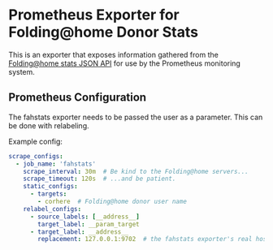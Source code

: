 Prometheus Exporter for Folding@home Donor Stats
================================================

This is an exporter that exposes information gathered from the
[Folding@home stats JSON API][statsapi] for use by the Prometheus monitoring
system.

Prometheus Configuration
------------------------

The fahstats exporter needs to be passed the user as a parameter. This can be
done with relabeling.

Example config:
```YAML
scrape_configs:
  - job_name: 'fahstats'
    scrape_interval: 30m  # Be kind to the Folding@home servers...
    scrape_timeout: 120s  # ...and be patient.
    static_configs:
      - targets:
        - corhere  # Folding@home donor user name
    relabel_configs:
      - source_labels: [__address__]
        target_label: __param_target
      - target_label: __address__
        replacement: 127.0.0.1:9702  # the fahstats exporter's real hostname:port
```

[statsapi]: https://stats.foldingathome.org/api
